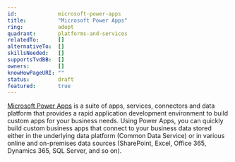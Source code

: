```yaml
---
id:				microsoft-power-apps
title:       	"Microsoft Power Apps"
ring:        	adopt
quadrant:    	platforms-and-services
relatedTo:		[]
alternativeTo:	[]
skillsNeeded:	[]
supportsTvdBB:	[]
owners:         []
knowHowPageURI:	""   
status:			draft
featured:       true
---
```


[Microsoft Power Apps](https://powerapps.microsoft.com/en-us/) is a suite of apps, services, connectors and data platform that provides a rapid application development environment to build custom apps for your business needs. Using Power Apps, you can quickly build custom business apps that connect to your business data stored either in the underlying data platform (Common Data Service) or in various online and on-premises data sources (SharePoint, Excel, Office 365, Dynamics 365, SQL Server, and so on).